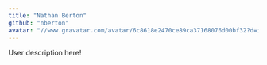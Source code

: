 ```yaml
---
title: "Nathan Berton"
github: "nberton"
avatar: "//www.gravatar.com/avatar/6c8618e2470ce89ca37168076d00bf32?d=identicon"
---
```


User description here!
